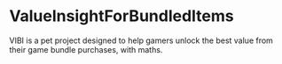 # ValueInsightForBundledItems
VIBI is a pet project designed to help gamers unlock the best value from their game bundle purchases, with maths.
